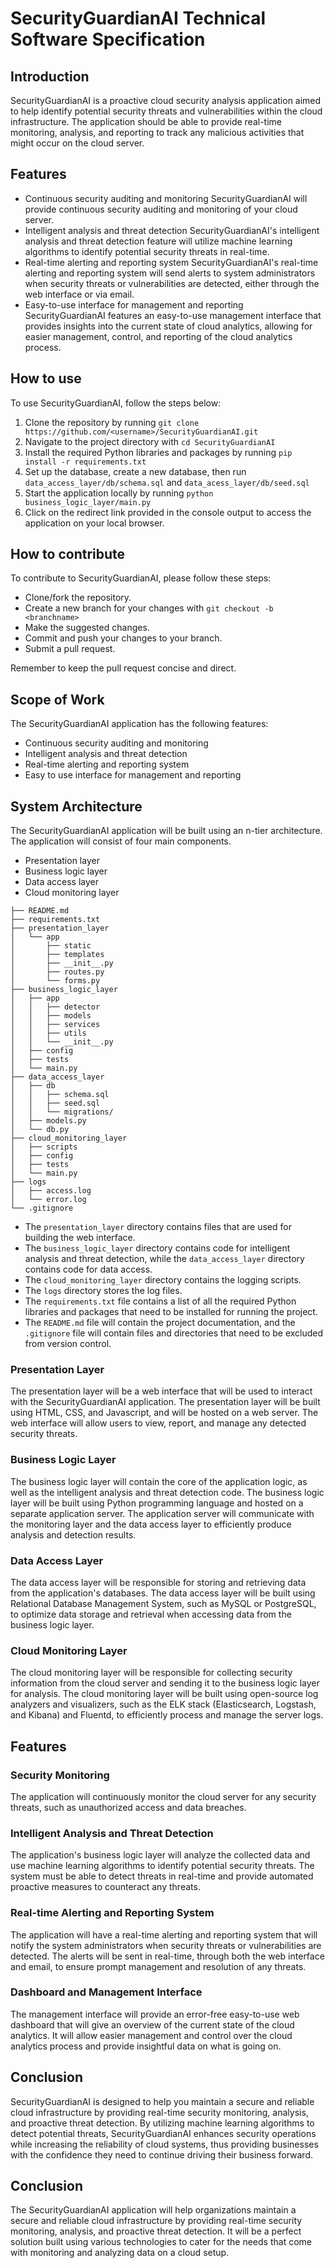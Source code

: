 # SecurityGuardianAI Technical Software Specification

## Introduction
SecurityGuardianAI is a proactive cloud security analysis application aimed to help identify potential security threats and vulnerabilities within the cloud infrastructure. The application should be able to provide real-time monitoring, analysis, and reporting to track any malicious activities that might occur on the cloud server. 

## Features
- Continuous security auditing and monitoring
    SecurityGuardianAI will provide continuous security auditing and monitoring of your cloud server.
- Intelligent analysis and threat detection
    SecurityGuardianAI's intelligent analysis and threat detection feature will utilize machine learning algorithms to identify potential security threats in real-time.
- Real-time alerting and reporting system
    SecurityGuardianAI's real-time alerting and reporting system will send alerts to system administrators when security threats or vulnerabilities are detected, either through the web interface or via email.
- Easy-to-use interface for management and reporting
    SecurityGuardianAI features an easy-to-use management interface that provides insights into the current state of cloud analytics, allowing for easier management, control, and reporting of the cloud analytics process.

## How to use
To use SecurityGuardianAI, follow the steps below:
1. Clone the repository by running `git clone https://github.com/<username>/SecurityGuardianAI.git`
2. Navigate to the project directory with `cd SecurityGuardianAI`
3. Install the required Python libraries and packages by running `pip install -r requirements.txt`
4. Set up the database, create a new database, then run `data_access_layer/db/schema.sql` and `data_acess_layer/db/seed.sql`
5. Start the application locally by running `python business_logic_layer/main.py`
6. Click on the redirect link provided in the console output to access the application on your local browser. 

## How to contribute
To contribute to SecurityGuardianAI, please follow these steps:
- Clone/fork the repository.
- Create a new branch for your changes with `git checkout -b <branchname>`
- Make the suggested changes.
- Commit and push your changes to your branch.
- Submit a pull request.

Remember to keep the pull request concise and direct.

## Scope of Work
The SecurityGuardianAI application has the following features:
* Continuous security auditing and monitoring
* Intelligent analysis and threat detection
* Real-time alerting and reporting system
* Easy to use interface for management and reporting

## System Architecture
The SecurityGuardianAI application will be built using an n-tier architecture. The application will consist of four main components.
* Presentation layer
* Business logic layer
* Data access layer
* Cloud monitoring layer

```
├── README.md
├── requirements.txt
├── presentation_layer
│   └── app
│       ├── static
│       ├── templates
│       ├── __init__.py
│       ├── routes.py
│       └── forms.py
├── business_logic_layer
│   ├── app
│   │   ├── detector
│   │   ├── models
│   │   ├── services
│   │   ├── utils
│   │   └── __init__.py
│   ├── config
│   ├── tests
│   └── main.py
├── data_access_layer
│   ├── db
│   │   ├── schema.sql
│   │   ├── seed.sql
│   │   └── migrations/
│   ├── models.py
│   └── db.py
├── cloud_monitoring_layer
│   ├── scripts
│   ├── config
│   ├── tests
│   └── main.py
├── logs
│   ├── access.log
│   └── error.log
└── .gitignore
```

* The `presentation_layer` directory contains files that are used for building the web interface. 
* The `business_logic_layer` directory contains code for intelligent analysis and threat detection, while the `data_access_layer` directory contains code for data access. 
* The `cloud_monitoring_layer` directory contains the logging scripts. 
* The `logs` directory stores the log files. 
* The `requirements.txt` file contains a list of all the required Python libraries and packages that need to be installed for running the project. 
* The `README.md` file will contain the project documentation, and the `.gitignore` file will contain files and directories that need to be excluded from version control.

### Presentation Layer
The presentation layer will be a web interface that will be used to interact with the SecurityGuardianAI application. The presentation layer will be built using HTML, CSS, and Javascript, and will be hosted on a web server. The web interface will allow users to view, report, and manage any detected security threats.

### Business Logic Layer
The business logic layer will contain the core of the application logic, as well as the intelligent analysis and threat detection code. The business logic layer will be built using Python programming language and hosted on a separate application server. The application server will communicate with the monitoring layer and the data access layer to efficiently produce analysis and detection results.

### Data Access Layer
The data access layer will be responsible for storing and retrieving data from the application's databases. The data access layer will be built using Relational Database Management System, such as MySQL or PostgreSQL, to optimize data storage and retrieval when accessing data from the business logic layer.

### Cloud Monitoring Layer
The cloud monitoring layer will be responsible for collecting security information from the cloud server and sending it to the business logic layer for analysis. The cloud monitoring layer will be built using open-source log analyzers and visualizers, such as the ELK stack (Elasticsearch, Logstash, and Kibana) and Fluentd, to efficiently process and manage the server logs.

## Features
### Security Monitoring
The application will continuously monitor the cloud server for any security threats, such as unauthorized access and data breaches.

### Intelligent Analysis and Threat Detection
The application's business logic layer will analyze the collected data and use machine learning algorithms to identify potential security threats. The system must be able to detect threats in real-time and provide automated proactive measures to counteract any threats. 

### Real-time Alerting and Reporting System
The application will have a real-time alerting and reporting system that will notify the system administrators when security threats or vulnerabilities are detected. The alerts will be sent in real-time, through both the web interface and email, to ensure prompt management and resolution of any threats.

### Dashboard and Management Interface
The management interface will provide an error-free easy-to-use web dashboard that will give an overview of the current state of the cloud analytics. It will allow easier management and control over the cloud analytics process and provide insightful data on what is going on.

## Conclusion
SecurityGuardianAI is designed to help you maintain a secure and reliable cloud infrastructure by providing real-time security monitoring, analysis, and proactive threat detection. By utilizing machine learning algorithms to detect potential threats, SecurityGuardianAI enhances security operations while increasing the reliability of cloud systems, thus providing businesses with the confidence they need to continue driving their business forward.

## Conclusion
The SecurityGuardianAI application will help organizations maintain a secure and reliable cloud infrastructure by providing real-time security monitoring, analysis, and proactive threat detection. It will be a perfect solution built using various technologies to cater for the needs that come with monitoring and analyzing data on a cloud setup.
